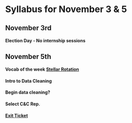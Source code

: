 # Syllabus for November 3 & 5


## November 3rd
#### Election Day - No internship sessions



## November 5th
#### Vocab of the week [Stellar Rotation](https://docs.google.com/presentation/d/1O0J19b3U33OMi2EFaC6E0e_QQhiLYR41N3tgTyBvKTg/edit?usp=sharing)
#### Intro to Data Cleaning
#### Begin data cleaning? 
#### Select C&C Rep.
#### [Exit Ticket](https://docs.google.com/forms/d/e/1FAIpQLSfhexyVY226Fo7eyEtHve_MwAFkbjSh_eVrbftjhPyLBquDqQ/viewform?usp=sf_link)
